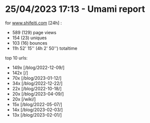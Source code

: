 # 25/04/2023 17:13 - Umami report
for www.shifeiti.com [24h] :

 - 589 (129) page views
 - 154 (23) uniques
 - 103 (16) bounces
 - 11h 52' 15'' (4h 2' 50'') totaltime


top 10 urls:
 - 149x [/blog/2022-12-09/]
 - 142x [/]
 - 70x [/blog/2023-01-12/]
 - 34x [/blog/2022-12-22/]
 - 22x [/blog/2022-10-18/]
 - 20x [/blog/2023-04-09/]
 - 20x [/wiki/]
 - 15x [/blog/2022-05-07/]
 - 14x [/blog/2023-02-03/]
 - 13x [/blog/2023-02-01/]


